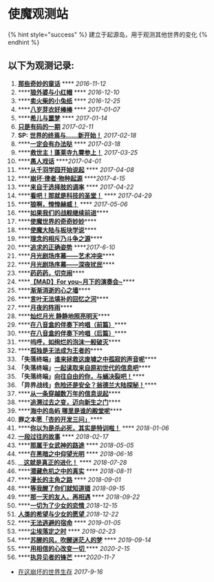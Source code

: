# 使魔观测站

{% hint style="success" %}
建立于起源岛，用于观测其他世界的变化
{% endhint %}

## 以下为观测记录:

1. [**那些奇妙的童话**](http://mp.weixin.qq.com/s/X4jvDYetm-7qZokV_dwL_A)  ****  _2016-11-12_
2. \*\*\*\*[**狼外婆与小红帽**](https://mp.weixin.qq.com/s/UJRfRlYSOV2-XERGz10dgg)  ****  _2016-12-10_
3. \*\*\*\*[**卖火柴的小兔纸**](http://mp.weixin.qq.com/s/KdvgtXLRYhMc7SEHcDiwZw)  **** _2016-12-25_
4. \*\*\*\*[**八岁芽衣好棒棒**](http://mp.weixin.qq.com/s/N5Q_s-g2KO5pWICN-rvjEg)  **** _2017-01-07_
5. \*\*\*\*[**希儿与噩梦**](http://mp.weixin.qq.com/s/voFFWBTrSnNAu-uPVQ-4sg)  **** _2017-01-14_
6. [**只是有码的一期**](https://mp.weixin.qq.com/s?src=3&timestamp=1608109704&ver=1&signature=efFWCJg4EXQKdt2Vz1x1wsJpXDeX5nf6EdPTD1nGDrPziKr8Tcv*V0dsqUvr3yGfNoyUupxoaAWQXhAR*Xva-eOssHsWEs5H1MNKImFRrlBhIEUzX4ATcvJ9viz1G4EMRSTyfb5*fzZkJ0zKBoR9IHH0X-CTr6nAEXGwWT7Ookc=)  _2017-02-11_
7. **SP:** [**世界的终焉与……新开始！**](http://mp.weixin.qq.com/s/bG4vSbMHXE01GxPY8DRyww) _2017-02-18_
8. \*\*\*\*[**一定会有办法哒**](https://mp.weixin.qq.com/s?src=3&timestamp=1608111072&ver=1&signature=efFWCJg4EXQKdt2Vz1x1wsJpXDeX5nf6EdPTD1nGDrMIbON8pZ0MSOeBJAwsa38iOF2BBROwtlNxsnfRsYVptJPjBAHo0CLnaDgyVHJKGCQFe1MdrvYOht*vAIRj2TFFLIyfl5skBfxaDmKhVA8QK-qEuIwHTap3XOOWhKU-pLk=)  **** _2017-03-18_
9. \*\*\*\*[**救世主！蓬莱寺九霄参上！**](http://mp.weixin.qq.com/s/35I9FKoxhELD4VbXVjne2g) _2017-03-25_
10. \*\*\*\*[**愚人戏话**](http://mp.weixin.qq.com/s/dimSHl4fJ3G_nI0r6UO3CA)   ****_2017-04-01_
11. \*\*\*\*[**从千羽学园开始说起**](http://mp.weixin.qq.com/s/Phh21Ys4IfN-MaIenLxC2Q)  **** _2017-04-08_
12. \*\*\*\*[**崩坏·律者·物种起源**](http://mp.weixin.qq.com/s/lbq6tVV3t7urolz_19ZRwQ)  ****_2017-4-15_
13. \*\*\*\*[**来自于选择肢的调率**](http://mp.weixin.qq.com/s/5M_zA_dKV8i7O22og5L08w)  **** _2017-04-22_
14. \*\*\*\*[**看吧！那就是科技的圣堂！**](http://mp.weixin.qq.com/s/6Um8GOpp0u9er70_2b-o0g)  **** _2017-04-29_
15. \*\*\*\*[**狼啊，惶惶赫威！**](http://mp.weixin.qq.com/s/OibAjPUa35ggVqfcLmu3iA) **** _2017-05-06_
16. \*\*\*\*[**如果我们的战舰继续前进**](http://mp.weixin.qq.com/s/6G_HOHH8y21mxOWPKQfwZw)\*\*\*\*
17. \*\*\*\*[**使魔世界的奇奇妙妙**](http://mp.weixin.qq.com/s/XSdnireH1DVTV8qiGJ4muA)\*\*\*\*
18. \*\*\*\*[**使魔大陆与板块学说**](http://mp.weixin.qq.com/s/ttVNCOn6Q2y7_CUzSVh4ZQ)\*\*\*\*
19. \*\*\*\*[**理念的相斥乃斗争之源**](http://mp.weixin.qq.com/s/6OlUoFlG5PGW03kwKbsZ0Q)\*\*\*\*
20. \*\*\*\*[**追求的正确姿势**](http://mp.weixin.qq.com/s/YuCxkqZaSKQN8M7kiyWdzA) ****_2017-6-10_
21. \*\*\*\*[**月光剧场序幕——艺术冲突**](http://mp.weixin.qq.com/s?__biz=MzA3MzExMzkyMg==&mid=2659797421&idx=2&sn=eb8669d628f8d9d2771f422bbd671d84&chksm=8469e180b31e689611d4500afa9459028273e417542ae2d4110db7b0ff9b321be274f3450372&scene=21#wechat_redirect)\*\*\*\*
22. \*\*\*\*[**月光剧场序幕——深夜扰民**](http://mp.weixin.qq.com/s?__biz=MzA3MzExMzkyMg==&mid=2659797501&idx=2&sn=9f28bd7afe36a4fa2da523aacfdb439d&chksm=8469e1d0b31e68c65cfefdb1d8c4719ed347c8c637bdb15494139f7008032ae23dbd1fa96d75&scene=21#wechat_redirect)\*\*\*\*
23. \*\*\*\*[**药药药，切克闹**](http://mp.weixin.qq.com/s?__biz=MzA3MzExMzkyMg==&mid=2659797575&idx=1&sn=cf67111c0cf28fd880807fb572e6a036&chksm=8469e26ab31e6b7ca632a1d0524d849f0cef8250d88dbbae117ce860b48ab2de18ac3854cb15&scene=21#wechat_redirect)\*\*\*\*
24. \*\*\*\*[**【MAD】For you~月下的演奏会~**](http://mp.weixin.qq.com/s?__biz=MzA3MzExMzkyMg==&mid=2659797708&idx=2&sn=1a903062607b87743e309bc54a710c28&chksm=8469e2e1b31e6bf70f9d527cfb947431e4cfa0843a9424df103bc795b43af2add35091ca4e63&scene=21#wechat_redirect)\*\*\*\*
25. \*\*\*\*[**渐渐消逝的心之墙**](http://mp.weixin.qq.com/s?__biz=MzA3MzExMzkyMg==&mid=2659797752&idx=2&sn=38c8b1da509aeb12692fe140c8d1a78a&chksm=8469e2d5b31e6bc3a7b57fac844a0db84316a1543d45edbb1dd11abd84d7f70a6a1e4643d2ad&scene=21#wechat_redirect)\*\*\*\*
26. \*\*\*\*[**言叶无法填补的回忆之河**](http://mp.weixin.qq.com/s?__biz=MzA3MzExMzkyMg==&mid=2659797916&idx=2&sn=08a68a90d0bc166cbab208a80cf9a5b3&chksm=8469e3b1b31e6aa7e9df426d36b5b4d0b6cbb9c825e4a684f502a4997672e1cb41504cb02037&scene=21#wechat_redirect)\*\*\*\*
27. \*\*\*\*[**月夜的阵雨**](http://mp.weixin.qq.com/s?__biz=MzA3MzExMzkyMg==&mid=2659798012&idx=3&sn=193dc002cbf634d84602bcb848b93826&chksm=8469e3d1b31e6ac7e32deaef2c5692ac251523c920c7749a649bcf85bbc16a7a81e3b8cee4e7&scene=21#wechat_redirect)\*\*\*\*
28. \*\*\*\*[**灿烂月光 静静地照亮明天**](http://mp.weixin.qq.com/s?__biz=MzA3MzExMzkyMg==&mid=2659798075&idx=1&sn=b267fa5043e58949a28e7ecb6a001aa6&chksm=8469e416b31e6d006d927a34d60075bc10164676aa6526306f0b99e575d20c77b27d51944976&scene=21#wechat_redirect)\*\*\*\*
29. \*\*\*\*[**在八音盒的伴奏下吟唱（前篇）**](http://mp.weixin.qq.com/s?__biz=MzA3MzExMzkyMg==&mid=2659798105&idx=4&sn=5de3bf59f023ba90eab92ed4e7c25363&chksm=8469e474b31e6d62ed7c626a4bd92548e0a34632adafb0bf8770311d1abe487a1af7b5a2a460&scene=21#wechat_redirect)\*\*\*\*
30. \*\*\*\*[**在八音盒的伴奏下吟唱（后篇）**](http://mp.weixin.qq.com/s?__biz=MzA3MzExMzkyMg==&mid=2659798142&idx=2&sn=5d36fbb9060533e798c1d799e0cd24b4&chksm=8469e453b31e6d4547616fca5f9b600da891ef38ff7c7eb88ebd48c7d830a7ab684cbaa4fbe6&scene=21#wechat_redirect)\*\*\*\*
31. \*\*\*\*[**呜呼，如绚烂的泡沫一般破灭**](http://mp.weixin.qq.com/s?__biz=MzA3MzExMzkyMg==&mid=2659797681&idx=1&sn=a6357adfb48722f43b4ecfcc1162968a&chksm=8469e29cb31e6b8a337f89634a0e68b9a39da5fa683530c7cb5d0ca33f2abd6aa6abb01c1c47&scene=21#wechat_redirect)\*\*\*\*
32. \*\*\*\*[**孤独是无法成为王者的**](http://mp.weixin.qq.com/s/2npP1RKV4L0V_lIISewQdQ)\*\*\*\*
33. **「失落终端」**[**谁来拯救这废墟之中孤寂的声音呢**](http://mp.weixin.qq.com/s/yqYMji_A8YblfZeub0EYHA)\*\*\*\*
34. **「失落终端」**[**一起读取来自原初世代的信息吧**](http://mp.weixin.qq.com/s/fkB6zprmLjimlGa8dn9onA)\*\*\*\*
35. **「失落终端」**[**向往自由的你，与蛹决裂吧！**](http://mp.weixin.qq.com/s/pTKRQiFOYsmCChm7dlR-DA)\*\*\*\*
36. **「异界战线」**[**危险还是安全？翁德兰大陆探秘！**](http://mp.weixin.qq.com/s/RrcOX5J-91tgtNJ2i7lIhA)\*\*\*\*
37. \*\*\*\*[**从一条穿越数万年的信息说起**](http://mp.weixin.qq.com/s/gOvN_hAigkYQxMPLEdWsOQ)\*\*\*\*
38. \*\*\*\*[**追溯过去之变，迈向新生之门**](http://mp.weixin.qq.com/s/XjdItWO9-YTTzzi6wFaPJw)\*\*\*\*
39. \*\*\*\*[**海中的岛屿 哪里是谁的殿堂呢**](http://mp.weixin.qq.com/s/uQWnt-659nwUGQx22HGI_w)\*\*\*\*
40. **罪之本愿**[**「杏的开发三问」**](https://mp.weixin.qq.com/s/NOF1VE2j0OCm3Y2Hw4Jurg)\*\*\*\*
41. \*\*\*\*[**你以为是杀必死，其实是特训啦！**](https://mp.weixin.qq.com/s?src=11&timestamp=1608111072&ver=2770&signature=5sFpDs2R3zUu8Q4kwfVUoYz4SNVW-VL2kQtSqoEuc2TtRilVsUEaCCDZlO0NjBQOufhiK8FqB*DwyPlFgnviwUTz4Ljc4Lguxnk4G4-gryG9LX*p-3yTOZyLaewxQFz2&new=1)  ****  _2018-01-06_
42. [**一段过往的故事**](https://mp.weixin.qq.com/s?src=11&timestamp=1608110987&ver=2770&signature=5sFpDs2R3zUu8Q4kwfVUoYz4SNVW-VL2kQtSqoEuc2ROLCZoM4V1i-DqKOMWmXHnZO6exKnJCA61Mdw7nr7sNpjCy0B*A5jdM8bx8DeJt01-0Tc0d5XX*vxMSbYb*4Rc&new=1) **** _2018-02-17_
43. \*\*\*\*[**那属于女武神的路途**](https://mp.weixin.qq.com/s?src=11&timestamp=1608111072&ver=2770&signature=5sFpDs2R3zUu8Q4kwfVUoYz4SNVW-VL2kQtSqoEuc2SvPodLjbeudZFTyjhLHeENo41QEkh-WWS0rb0d6OnXyi8brJdiuNRh0K*seAGsKPHe89SD0rUfBWhf2Obb3c7r&new=1)  **** _2018-05-05_
44. \*\*\*\*[**在黑暗之中仰望光明**](https://mp.weixin.qq.com/s?src=11&timestamp=1608111072&ver=2770&signature=5sFpDs2R3zUu8Q4kwfVUoYz4SNVW-VL2kQtSqoEuc2SPtTgM*P88nA1LnUSxk7uU6OBfkR2FV-Hpk2EGJk7PQOztUjObcNjZM5PcjaCBNeAL6dzk6j2e78X2KXAY63W7&new=1)   **** _2018-06-16_
45. \_\_[**这就是真正的进化！**](https://mp.weixin.qq.com/s?src=11&timestamp=1608110987&ver=2770&signature=5sFpDs2R3zUu8Q4kwfVUoYz4SNVW-VL2kQtSqoEuc2RsAR4P0m5IgPa-wzl85wYAq6oA3nvzzxmrMlqjyOUYEX6GcY09EC9BKNZlQF9rYNfD168Qp-5XopmksYlvs2fQ&new=1) ****  _2018-07-28_
46. \*\*\*\*[**潜藏危机之中的真实**](https://mp.weixin.qq.com/s?src=11&timestamp=1608111970&ver=2770&signature=5sFpDs2R3zUu8Q4kwfVUoYz4SNVW-VL2kQtSqoEuc2SVBh986LEkRvYrEUTd-wjCZrEV5hrDYkVwNk*H1RwdcD6ehuJKCFKXH3wnHVnkl*XkJiDQrwDQ0*pwiaCtsouT&new=1)   ****  _2018-08-11_
47. \*\*\*\*[**漫长的主角之路**](https://mp.weixin.qq.com/s?src=11&timestamp=1608111072&ver=2770&signature=5sFpDs2R3zUu8Q4kwfVUoYz4SNVW-VL2kQtSqoEuc2Rg2pmz15ilpOv2gt-Kb5RfPXFvOWw1RirPM57UOrcudbD32MkhfCNN6CDzbYg4JPQjsqNwbUdzeO27Vd0mOCP5&new=1)  ****  _2018-09-01_
48. \*\*\*\*[**等我醒了你们就知道错**](https://mp.weixin.qq.com/s?src=11&timestamp=1608109704&ver=2770&signature=5sFpDs2R3zUu8Q4kwfVUoYz4SNVW-VL2kQtSqoEuc2TSl8xTcPp2Rak5JV36zQx*SEVkjnFJ0UsNr*SWB5C9GR-fkTLJuzf001Yvrj4z5IOlHM4lVQrCH0TyLMlopOSl&new=1)  _2018-09-15_
49. \*\*\*\*[**那一天的友人，再相遇**](https://mp.weixin.qq.com/s?src=11&timestamp=1608111072&ver=2770&signature=5sFpDs2R3zUu8Q4kwfVUoYz4SNVW-VL2kQtSqoEuc2SqydDa6bE9aQjd5YqOB5Jo4LTRaAtgRN3Lit5jor5Dpqzju5ULTLTBWowrkhCi*O1f2ZY055imMEiaJ1kcIxCS&new=1)   **** _2018-09-22_
50. \*\*\*\*[**一切为了少女的恋情** ](https://mp.weixin.qq.com/s?src=11&timestamp=1608109704&ver=2770&signature=5sFpDs2R3zUu8Q4kwfVUoYz4SNVW-VL2kQtSqoEuc2RqrympYh9gAr1IwDXxTuutKwOr0su091TUBuQrGMzGGyidCsGYe51Kv*UPZsHLZPKY0KsyoH7mkH2GABe6XNaR&new=1)  _2018-12-15_
51. [**人类的希望与少女的愿望** ](https://mp.weixin.qq.com/s?src=11&timestamp=1608109704&ver=2770&signature=5sFpDs2R3zUu8Q4kwfVUoYz4SNVW-VL2kQtSqoEuc2Q7ceA4XIEtndVgLuLS9NbYibtMIswOuXQiW4Nm8eHw*9itvYkbBkwkdSkThdOh3nYZKj3cOOfYMKnFONdsc4FR&new=1)  _2018-12-22_
52. \*\*\*\*[**无法逃避的宿命**](https://mp.weixin.qq.com/s?src=11&timestamp=1608111072&ver=2770&signature=5sFpDs2R3zUu8Q4kwfVUoYz4SNVW-VL2kQtSqoEuc2QSOnMnqufhhobnfW6V88bY*egMTStvYLRJf5Gw0prjbdBYVVfW0Dx3Xx5pc3BtlmJVf1FZSvwg8SyMP3MYK8f0&new=1)   **** _2019-01-05_
53. \*\*\*\*[**尘埃落定之时**](https://mp.weixin.qq.com/s?src=11&timestamp=1608109704&ver=2770&signature=5sFpDs2R3zUu8Q4kwfVUoYz4SNVW-VL2kQtSqoEuc2Toml6jOmNHhPzm6YCWQ7jkVPT1tBNOhRprbz8YpxEKXLP*dK4*wR7u6JiOSiwnjT9W6mzxm-xXnQpzGJLKz4Ks&new=1) ****  _2019-02-23_
54. \*\*\*\*[**苏醒的风，吹醒迷茫人的梦**](https://mp.weixin.qq.com/s?src=11&timestamp=1608111072&ver=2770&signature=5sFpDs2R3zUu8Q4kwfVUoYz4SNVW-VL2kQtSqoEuc2TDICv189G1QyuWwlDWd8F-a-GNObhP*FFHY4TMRQ9Mwn37PlUbckAwrf7EYyGwuJKYPImF4oxC61cw1B54aClr&new=1)   ****  _2019-09-14_
55. \*\*\*\*[**用相信的心改变一切** ](https://mp.weixin.qq.com/s?src=11&timestamp=1608110928&ver=2770&signature=5sFpDs2R3zUu8Q4kwfVUoYz4SNVW-VL2kQtSqoEuc2QObLpk7Y6oMrNU9leRsqoD0MZRyfvGfotkeVPhwBxFzDUkAQ0OsXa*da3uFfI*eHsw4zSgE1stHcYdmJNC*wfi&new=1) **** _2020-2-15_
56. \*\*\*\*[**执异见者的锋芒**](https://mp.weixin.qq.com/s?src=11&timestamp=1608109704&ver=2770&signature=5sFpDs2R3zUu8Q4kwfVUoYz4SNVW-VL2kQtSqoEuc2R7xy3myUAenn30Q87jCqchZeRCE0huEeMVF-5C0pcF7qAhsHvw*ZFhdnLCN-pZfTeSTHTHQ0C3W2p*m2gacKKC&new=1)  ****_2020-11-7_

* [在这崩坏的世界生存](https://mp.weixin.qq.com/s?src=11&timestamp=1608109704&ver=2770&signature=5sFpDs2R3zUu8Q4kwfVUoYz4SNVW-VL2kQtSqoEuc2RX8ZrTKl*5qHC*-ZfIocoBW--8SOgSUbBVvE6TsmmK24AfukxN89SL0CCHe6WwRlri2mdv-egiVWbkMvwnDAQx&new=1) _2017-9-16_



